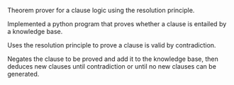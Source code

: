 Theorem prover for a clause logic using the resolution principle.

Implemented a python program that proves whether a clause is entailed by a knowledge base.

Uses the resolution principle to prove a clause is valid by contradiction.

Negates the clause to be proved and add it to the knowledge base, then deduces new clauses until contradiction or until no new clauses can be generated.
